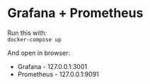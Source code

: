 # Grafana + Prometheus

Run this with:<br>
`docker-compose up`

And open in browser:<br>
* Grafana - 127.0.0.1:3001
* Prometheus - 127.0.0.1:9091
